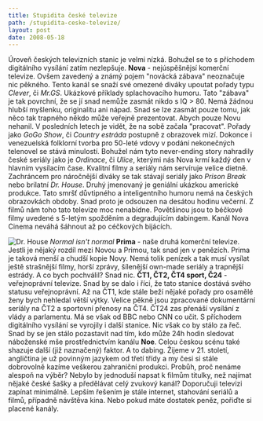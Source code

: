 ```yaml
---
title: Stupidita české televize
path: /stupidita-ceske-televize/
layout: post
date: 2008-05-18
---
```


Úroveň českých televizních stanic je velmi nízká. Bohužel se to s příchodem digitálního vysílání zatím nezlepšuje. **Nova** \- nejúspěšnějsí komerční televize. Ovšem zavedený a známý pojem "novácká zábava" neoznačuje nic pěkného. Tento kanál se snaží své omezené diváky upoutat pořady typu _Clever_, či _Mr.GS_. Ukázkové příklady splachovacího humoru. Tato "zábava" je tak povrchní, že se jí snad nemůže zasmát nikdo s IQ > 80\. Nemá žádnou hlubší myšlenku, originalitu ani nápad. Snad se lze zasmát pouze tomu, jak něco tak trapného někdo může veřejně prezentovat. Abych pouze Novu nehanil. V posledních letech je vidět, že na sobě začala "pracovat". Pořady jako _GoGo Show_, či _Country estráda_ postupně z obrazovek mizí. Dokonce i venezuelská folklorní tvorba pro 50-leté vdovy v podání nekonečných telenovel se stává minulostí. Bohužel nám tyto never-ending story nahradily české seriály jako je _Ordinace_, či _Ulice_, kterými nás Nova krmí každý den v hlavním vysílacím čase. Kvalitní filmy a seriály nám servíruje velice dietně. Zachráncem pro náročnější diváky se tak stávají seriály jako _Prison Break_ nebo brilatní _Dr. House_. Druhý jmenovaný je geniální ukázkou americké produkce. Tato smršť důvtipného a inteligentního humoru nemá na českých obrazovkách obdoby. Snad proto je odsouzen na desátou hodinu večerní. Z filmů nám toho tato televize moc nenabídne. Povětšinou jsou to béčkové filmy uvedené s 5-letým spožděním a degradujícím dabingem. Kanál Nova Cinema neváhá šáhnout až po céčkových bijácích. 

![Dr. House](../wp-legacy-content/dr_house2_sip-300.jpg) _Normal isn't normal_ **Prima** \- naše druhá komerční televize. Jestli je nějaký rozdíl mezi Novou a Primou, tak snad jen v penězích. Prima je taková menší a chudší kopie Novy. Nemá tolik penízek a tak musí vysílat ještě strašnější filmy, horší zprávy, šílenější own-made seriály a trapnější estrády. A co bych pochválil? Snad nic. **ČT1, ČT2, ČT4 sport, Č24** \- veřejnoprávní televize. Snad by se dalo i říci, že tato stanice dostává svého statusu veřejnoprávní. Až na ČT1, kde stále beží nějaké pořady pro osamělé ženy bych nehledal větší výtky. Velice pěkně jsou zpracované dokumentární seríály na ČT2 a sportovní přenosy na ČT4. ČT24 zas přenáší vysílání z vlády a parlamentu. Má se však od BBC nebo CNN co učit. S příchodem digitálního vysílání se vyrojily i další stanice. Nic však co by stálo za řeč. Snad by se jen stálo pozastavit nad tím, kdo může 24h hodin sledovat náboženské mše prostřednictvím kanálu **Noe**. Celou českou scénu také shazuje další (již naznačený) faktor. A to dabing. Žijeme v 21. století, angličtina je už povinným jazykem od třetí třídy a my česi si stále dobrovolně kazíme veškerou zahraniční produkci. Probůh, proč nenáme alespoň na výběr? Nebylo by jednoduší napsat k filmům titulky, než najímat nějaké české šašky a předělávat celý zvukový kanál? Doporučuji televizi zapínat minimálně. Lepším řešením je stále internet, stahování seriálů a filmů, případně návštěva kina. Nebo pokud máte dostatek peněz, pořiďte si placené kanály.
